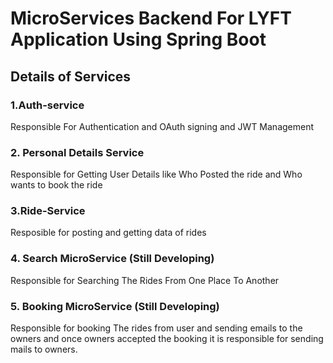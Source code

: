 # MicroServices Backend For LYFT Application Using Spring Boot

## Details of Services
### 1.Auth-service
Responsible For Authentication and OAuth signing and JWT Management

### 2. Personal Details Service

Responsible for Getting User Details like Who Posted the ride and Who wants to book the ride

### 3.Ride-Service 

Resposible for posting and getting data of rides

### 4. Search MicroService (Still Developing)

Responsible for Searching The Rides From One Place To Another

### 5. Booking MicroService (Still Developing)

Responsible for booking The rides from user and sending emails to the owners and once owners accepted the booking it is responsible for sending mails to owners.
